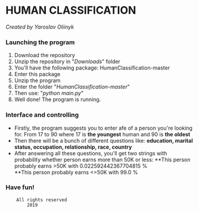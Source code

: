 # HUMAN CLASSIFICATION
*Created by Yaroslav Oliinyk*


		
### Launching the program
1. Download the repository
2. Unzip the repository in "*Downloads*" folder
3. You'll have the following package: HumanClassification-master
4. Enter this package
5. Unzip the program
6. Enter the folder "*HumanClassification-master*"
7. Then use: "*python main.py*"
8. Well done! The program is running.

### Interface and controlling
* Firstly, the program suggests you to enter afe of a person you're looking for.
From 17 to 90 where 17 is **the youngest** human and 90 is **the oldest**
* Then there will be a bunch of different questions like: **education, marital status, occupation, relationship, race, country**
* After answering all these questions, you'll get two strings with probability whether person earns more than 50K or less:
**This person probably earns >50K with  0.022592442367704815 %                    
**This person probably earns <=50K with  99.0 %  
### Have fun!

		All rights reserved
			2019
